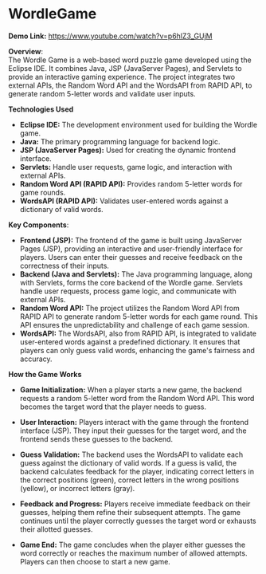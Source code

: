  # WordleGame  

**Demo Link:** https://www.youtube.com/watch?v=p6hlZ3_GUjM

**Overview**:  
The Wordle Game is a web-based word puzzle game developed using the Eclipse IDE. It combines Java, JSP (JavaServer Pages), and Servlets to provide an interactive gaming experience. The project integrates two external APIs, the Random Word API and the WordsAPI from RAPID API, to generate random 5-letter words and validate user inputs. 

**Technologies Used**  
* **Eclipse IDE:** The development environment used for building the Wordle game.  
* **Java:** The primary programming language for backend logic.  
* **JSP (JavaServer Pages):** Used for creating the dynamic frontend interface.  
* **Servlets:** Handle user requests, game logic, and interaction with external APIs.  
* **Random Word API (RAPID API):** Provides random 5-letter words for game rounds.  
* **WordsAPI (RAPID API):** Validates user-entered words against a dictionary of valid words.  

**Key Components**:  
* **Frontend (JSP):** The frontend of the game is built using JavaServer Pages (JSP), providing an interactive and user-friendly interface for players. Users can enter their guesses and receive feedback on the correctness of their inputs.  
* **Backend (Java and Servlets):** The Java programming language, along with Servlets, forms the core backend of the Wordle game. Servlets handle user requests, process game logic, and communicate with external APIs.
* **Random Word API:** The project utilizes the Random Word API from RAPID API to generate random 5-letter words for each game round. This API ensures the unpredictability and challenge of each game session.
* **WordsAPI:** The WordsAPI, also from RAPID API, is integrated to validate user-entered words against a predefined dictionary. It ensures that players can only guess valid words, enhancing the game's fairness and accuracy.  

**How the Game Works**  
  * **Game Initialization:** When a player starts a new game, the backend requests a random 5-letter word from the Random Word API. This word becomes the target word that the player needs to guess.  

  * **User Interaction:** Players interact with the game through the frontend interface (JSP). They input their guesses for the target word, and the frontend sends these guesses to the backend.  

 * **Guess Validation:** The backend uses the WordsAPI to validate each guess against the dictionary of valid words. If a guess is valid, the backend calculates feedback for the player, indicating correct letters in the correct positions (green), correct letters in the wrong positions (yellow), or incorrect letters (gray).  

  * **Feedback and Progress:** Players receive immediate feedback on their guesses, helping them refine their subsequent attempts. The game continues until the player correctly guesses the target word or exhausts their allotted guesses.  
  
* **Game End:** The game concludes when the player either guesses the word correctly or reaches the maximum number of allowed attempts. Players can then choose to start a new game.  
